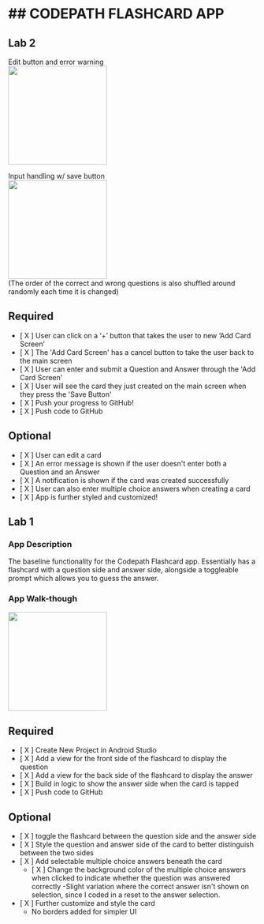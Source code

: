 <h1> ## CODEPATH FLASHCARD APP </h1>

## Lab 2


Edit button and error warning <br>
<img src="https://i.imgur.com/VLfgGVz.gif" width=200><br>

Input handling w/ save button <br>
<img src="https://i.imgur.com/2dmp6tZ.gif" width=200><br>
(The order of the correct and wrong questions is also shuffled around randomly each time it is changed)

## Required
- [ X ] User can click on a ‘+’ button that takes the user to new ‘Add Card Screen’
- [ X ] The 'Add Card Screen' has a cancel button to take the user back to the main screen
- [ X ] User can enter and submit a Question and Answer through the 'Add Card Screen'
- [ X ] User will see the card they just created on the main screen when they press the 'Save Button'
- [ X ] Push your progress to GitHub!
- [ X ] Push code to GitHub
## Optional
- [ X ] User can edit a card
- [ X ] An error message is shown if the user doesn't enter both a Question and an Answer
- [ X ] A notification is shown if the card was created successfully
- [ X ] User can also enter multiple choice answers when creating a card
- [ X ] App is further styled and customized!


## Lab 1

### App Description
The baseline functionality for the Codepath Flashcard app. Essentially has a flashcard with a question side and answer side, alongside a toggleable prompt which allows you to guess the answer.

### App Walk-though

<img src="https://i.imgur.com/YrDZpry.gif" width=200><br>

## Required
- [ X ] Create New Project in Android Studio
- [ X ] Add a view for the front side of the flashcard to display the question
- [ X ] Add a view for the back side of the flashcard to display the answer
- [ X ] Build in logic to show the answer side when the card is tapped
- [ X ] Push code to GitHub
## Optional
- [ X ] toggle the flashcard between the question side and the answer side
- [ X ] Style the question and answer side of the card to better distinguish between the two sides
- [ X ] Add selectable multiple choice answers beneath the card
   - [ X ] Change the background color of the multiple choice answers when clicked to indicate whether the question was answered correctly
      -Slight variation where the correct answer isn't shown on selection, since I coded in a reset to the answer selection.
- [ X ] Further customize and style the card
   - No borders added for simpler UI
